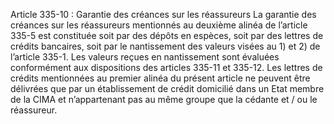 Article 335-10 : Garantie des créances sur les réassureurs
La garantie des créances sur les réassureurs mentionnés au deuxième alinéa de l’article 335-5 est constituée soit par des dépôts en espèces, soit par des lettres de crédits bancaires, soit par le nantissement des valeurs visées au 1) et 2) de l’article 335-1.
Les valeurs reçues en nantissement sont évaluées conformément aux dispositions des articles 335-11 et 335-12.
Les lettres de crédits mentionnées au premier alinéa du présent article ne peuvent être délivrées que par un établissement de crédit domicilié dans un Etat membre de la CIMA et n’appartenant pas au même groupe que la cédante et / ou le réassureur.